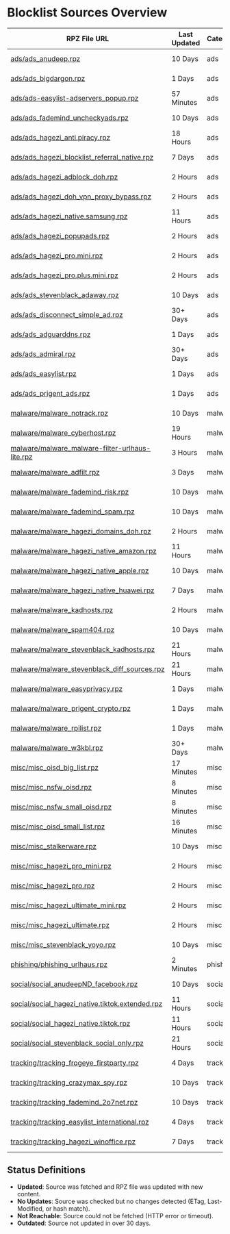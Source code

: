 # Blocklist Sources Overview

| RPZ File URL | Last Updated | Category | Entries | Size | Status | Source URL | License |
|--------------|--------------|----------|---------|------|--------|------------|---------|
| [ads/ads_anudeep.rpz](https://raw.githubusercontent.com/twitOne/RPZ-Blocklists/main/ads/ads_anudeep.rpz) | 10 Days | ads | 42348 | 2.7 MB | No Updates | [AnudeepND](https://raw.githubusercontent.com/anudeepND/blacklist/master/adservers.txt) | MIT (https://github.com/anudeepND/blacklist/blob/master/LICENSE) |
| [ads/ads_bigdargon.rpz](https://raw.githubusercontent.com/twitOne/RPZ-Blocklists/main/ads/ads_bigdargon.rpz) | 1 Days | ads | 37668 | 1.0 MB | No Updates | [BigDargon](https://raw.githubusercontent.com/bigdargon/hostsVN/master/hosts) | MIT (https://github.com/bigdargon/hostsVN/blob/master/LICENSE) |
| [ads/ads-easylist-adservers_popup.rpz](https://raw.githubusercontent.com/twitOne/RPZ-Blocklists/main/ads/ads-easylist-adservers_popup.rpz) | 57 Minutes | ads | 6326 | 155.0 KB | No Updates | [easylist](https://raw.githubusercontent.com/easylist/easylist/master/easylist/easylist_adservers_popup.txt) | GPLv3 (https://easylist.to/pages/licence.html) |
| [ads/ads_fademind_uncheckyads.rpz](https://raw.githubusercontent.com/twitOne/RPZ-Blocklists/main/ads/ads_fademind_uncheckyads.rpz) | 10 Days | ads | 9 | 1.2 KB | No Updates | [FadeMind](https://raw.githubusercontent.com/FadeMind/hosts.extras/master/UncheckyAds/hosts) | MIT (https://github.com/FadeMind/hosts.extras/blob/master/LICENSE) |
| [ads/ads_hagezi_anti.piracy.rpz](https://raw.githubusercontent.com/twitOne/RPZ-Blocklists/main/ads/ads_hagezi_anti.piracy.rpz) | 18 Hours | ads | 20192 | 481.2 KB | No Updates | [Hagezi DNS Blocklists](https://raw.githubusercontent.com/hagezi/dns-blocklists/main/adblock/anti.piracy.txt) | GPLv3 (https://github.com/hagezi/dns-blocklists/blob/main/LICENSE) |
| [ads/ads_hagezi_blocklist_referral_native.rpz](https://raw.githubusercontent.com/twitOne/RPZ-Blocklists/main/ads/ads_hagezi_blocklist_referral_native.rpz) | 7 Days | ads | 1764 | 97.9 KB | No Updates | [Hagezi DNS Blocklists](https://raw.githubusercontent.com/hagezi/dns-blocklists/main/adblock/blocklist-referral-native.txt) | GPLv3 (https://github.com/hagezi/dns-blocklists/blob/main/LICENSE) |
| [ads/ads_hagezi_adblock_doh.rpz](https://raw.githubusercontent.com/twitOne/RPZ-Blocklists/main/ads/ads_hagezi_adblock_doh.rpz) | 2 Hours | ads | 2872 | 75.7 KB | No Updates | [Hagezi DNS Blocklists](https://raw.githubusercontent.com/hagezi/dns-blocklists/main/adblock/doh.txt) | GPLv3 (https://github.com/hagezi/dns-blocklists/blob/main/LICENSE) |
| [ads/ads_hagezi_doh_vpn_proxy_bypass.rpz](https://raw.githubusercontent.com/twitOne/RPZ-Blocklists/main/ads/ads_hagezi_doh_vpn_proxy_bypass.rpz) | 2 Hours | ads | 10232 | 302.0 KB | No Updates | [Hagezi DNS Blocklists](https://raw.githubusercontent.com/hagezi/dns-blocklists/main/adblock/doh-vpn-proxy-bypass.txt) | GPLv3 (https://github.com/hagezi/dns-blocklists/blob/main/LICENSE) |
| [ads/ads_hagezi_native.samsung.rpz](https://raw.githubusercontent.com/twitOne/RPZ-Blocklists/main/ads/ads_hagezi_native.samsung.rpz) | 11 Hours | ads | 390 | 15.4 KB | No Updates | [Hagezi DNS Blocklists](https://raw.githubusercontent.com/hagezi/dns-blocklists/main/adblock/native.samsung.txt) | GPLv3 (https://github.com/hagezi/dns-blocklists/blob/main/LICENSE) |
| [ads/ads_hagezi_popupads.rpz](https://raw.githubusercontent.com/twitOne/RPZ-Blocklists/main/ads/ads_hagezi_popupads.rpz) | 2 Hours | ads | 206438 | 5.2 MB | No Updates | [Hagezi DNS Blocklists](https://raw.githubusercontent.com/hagezi/dns-blocklists/main/adblock/popupads.txt) | GPLv3 (https://github.com/hagezi/dns-blocklists/blob/main/LICENSE) |
| [ads/ads_hagezi_pro.mini.rpz](https://raw.githubusercontent.com/twitOne/RPZ-Blocklists/main/ads/ads_hagezi_pro.mini.rpz) | 2 Hours | ads | 184758 | 4.8 MB | No Updates | [Hagezi DNS Blocklists](https://raw.githubusercontent.com/hagezi/dns-blocklists/main/adblock/pro.mini.txt) | GPLv3 (https://github.com/hagezi/dns-blocklists/blob/main/LICENSE) |
| [ads/ads_hagezi_pro.plus.mini.rpz](https://raw.githubusercontent.com/twitOne/RPZ-Blocklists/main/ads/ads_hagezi_pro.plus.mini.rpz) | 2 Hours | ads | 213094 | 5.6 MB | No Updates | [Hagezi DNS Blocklists](https://raw.githubusercontent.com/hagezi/dns-blocklists/main/adblock/pro.plus.mini.txt) | GPLv3 (https://github.com/hagezi/dns-blocklists/blob/main/LICENSE) |
| [ads/ads_stevenblack_adaway.rpz](https://raw.githubusercontent.com/twitOne/RPZ-Blocklists/main/ads/ads_stevenblack_adaway.rpz) | 10 Days | ads | 7333 | 480.9 KB | No Updates | [StevenBlack](https://raw.githubusercontent.com/StevenBlack/hosts/master/data/adaway.org/hosts) | MIT (https://github.com/StevenBlack/hosts/blob/master/LICENSE) |
| [ads/ads_disconnect_simple_ad.rpz](https://raw.githubusercontent.com/twitOne/RPZ-Blocklists/main/ads/ads_disconnect_simple_ad.rpz) | 30+ Days | ads | 2701 | 133.2 KB | Outdated | [Disconnect](https://s3.amazonaws.com/lists.disconnect.me/simple_ad.txt) | GPLv3 (https://github.com/disconnectme/disconnect/blob/master/LICENSE) |
| [ads/ads_adguarddns.rpz](https://raw.githubusercontent.com/twitOne/RPZ-Blocklists/main/ads/ads_adguarddns.rpz) | 1 Days | ads | 226828 | 6.3 MB | No Updates | [AdGuard DNS Filter](https://v.firebog.net/hosts/AdguardDNS.txt) | GPLv3 (https://github.com/AdguardTeam/AdGuardSDNSFilter/blob/master/LICENSE) |
| [ads/ads_admiral.rpz](https://raw.githubusercontent.com/twitOne/RPZ-Blocklists/main/ads/ads_admiral.rpz) | 30+ Days | ads | 1747 | 90.5 KB | Outdated | [LanikSJ](https://v.firebog.net/hosts/Admiral.txt) | MIT (https://github.com/LanikSJ/ubo-filters/blob/main/LICENSE) |
| [ads/ads_easylist.rpz](https://raw.githubusercontent.com/twitOne/RPZ-Blocklists/main/ads/ads_easylist.rpz) | 1 Days | ads | 63446 | 1.6 MB | No Updates | [EasyList](https://v.firebog.net/hosts/Easylist.txt) | GPLv3 (https://easylist.to/pages/licence.html), CC BY-SA (https://creativecommons.org/licenses/by-sa/3.0/) |
| [ads/ads_prigent_ads.rpz](https://raw.githubusercontent.com/twitOne/RPZ-Blocklists/main/ads/ads_prigent_ads.rpz) | 1 Days | ads | 8540 | 213.3 KB | No Updates | [Fabrice Prigent via Firebog](https://v.firebog.net/hosts/Prigent-Ads.txt) | [CC BY-SA (assumed)](https://dsi.ut-capitole.fr/blacklists/) |
| [malware/malware_notrack.rpz](https://raw.githubusercontent.com/twitOne/RPZ-Blocklists/main/malware/malware_notrack.rpz) | 10 Days | malware | 154 | 8.2 KB | No Updates | [Quidsup](https://gitlab.com/quidsup/notrack-blocklists/raw/master/notrack-malware.txt) | GPLv3 (https://gitlab.com/quidsup/notrack-blocklists/-/blob/master/LICENSE) |
| [malware/malware_cyberhost.rpz](https://raw.githubusercontent.com/twitOne/RPZ-Blocklists/main/malware/malware_cyberhost.rpz) | 19 Hours | malware | 32006 | 927.9 KB | No Updates | [Cyberhost UK](https://lists.cyberhost.uk/malware.txt) | CC BY-SA 4.0 (https://creativecommons.org/licenses/by-sa/4.0/) |
| [malware/malware_malware-filter-urlhaus-lite.rpz](https://raw.githubusercontent.com/twitOne/RPZ-Blocklists/main/malware/malware_malware-filter-urlhaus-lite.rpz) | 3 Hours | malware | 1182 | 34.5 KB | No Updates | [malware-filter](https://malware-filter.gitlab.io/malware-filter/urlhaus-filter-hosts-online.txt) | MIT (https://gitlab.com/malware-filter/urlhaus-filter/-/blob/main/LICENSE) |
| [malware/malware_adfilt.rpz](https://raw.githubusercontent.com/twitOne/RPZ-Blocklists/main/malware/malware_adfilt.rpz) | 3 Days | malware | 61706 | 1.7 MB | No Updates | [DandelionSprout](https://raw.githubusercontent.com/DandelionSprout/adfilt/master/Alternate%20versions%20Anti-Malware%20List/AntiMalwareHosts.txt) | Dandelicence (https://github.com/DandelionSprout/Dandelicence) |
| [malware/malware_fademind_risk.rpz](https://raw.githubusercontent.com/twitOne/RPZ-Blocklists/main/malware/malware_fademind_risk.rpz) | 10 Days | malware | 2189 | 118.5 KB | No Updates | [FadeMind](https://raw.githubusercontent.com/FadeMind/hosts.extras/master/add.Risk/hosts) | MIT (https://github.com/FadeMind/hosts.extras/blob/master/LICENSE) |
| [malware/malware_fademind_spam.rpz](https://raw.githubusercontent.com/twitOne/RPZ-Blocklists/main/malware/malware_fademind_spam.rpz) | 10 Days | malware | 57 | 4.0 KB | No Updates | [FadeMind](https://raw.githubusercontent.com/FadeMind/hosts.extras/master/add.Spam/hosts) | MIT (https://github.com/FadeMind/hosts.extras/blob/master/LICENSE) |
| [malware/malware_hagezi_domains_doh.rpz](https://raw.githubusercontent.com/twitOne/RPZ-Blocklists/main/malware/malware_hagezi_domains_doh.rpz) | 2 Hours | malware | 3194 | 85.2 KB | No Updates | [Hagezi DNS Blocklists](https://raw.githubusercontent.com/hagezi/dns-blocklists/main/domains/doh.txt) | GPLv3 (https://github.com/hagezi/dns-blocklists/blob/main/LICENSE) |
| [malware/malware_hagezi_native_amazon.rpz](https://raw.githubusercontent.com/twitOne/RPZ-Blocklists/main/malware/malware_hagezi_native_amazon.rpz) | 11 Hours | malware | 1194 | 52.7 KB | No Updates | [Hagezi DNS Blocklists](https://raw.githubusercontent.com/hagezi/dns-blocklists/main/domains/native.amazon.txt) | GPLv3 (https://github.com/hagezi/dns-blocklists/blob/main/LICENSE) |
| [malware/malware_hagezi_native_apple.rpz](https://raw.githubusercontent.com/twitOne/RPZ-Blocklists/main/malware/malware_hagezi_native_apple.rpz) | 10 Days | malware | 290 | 23.7 KB | No Updates | [Hagezi DNS Blocklists](https://raw.githubusercontent.com/hagezi/dns-blocklists/main/domains/native.apple.txt) | GPLv3 (https://github.com/hagezi/dns-blocklists/blob/main/LICENSE) |
| [malware/malware_hagezi_native_huawei.rpz](https://raw.githubusercontent.com/twitOne/RPZ-Blocklists/main/malware/malware_hagezi_native_huawei.rpz) | 7 Days | malware | 151 | 15.0 KB | No Updates | [Hagezi DNS Blocklists](https://raw.githubusercontent.com/hagezi/dns-blocklists/main/domains/native.huawei.txt) | GPLv3 (https://github.com/hagezi/dns-blocklists/blob/main/LICENSE) |
| [malware/malware_kadhosts.rpz](https://raw.githubusercontent.com/twitOne/RPZ-Blocklists/main/malware/malware_kadhosts.rpz) | 2 Hours | malware | 430740 | 12.7 MB | No Updates | [PolishFiltersTeam](https://raw.githubusercontent.com/PolishFiltersTeam/KADhosts/master/KADhosts.txt) | GPLv3 (https://github.com/PolishFiltersTeam/KADhosts/blob/master/LICENSE) |
| [malware/malware_spam404.rpz](https://raw.githubusercontent.com/twitOne/RPZ-Blocklists/main/malware/malware_spam404.rpz) | 10 Days | malware | 8141 | 430.1 KB | No Updates | [Spam404](https://raw.githubusercontent.com/Spam404/lists/master/main-blacklist.txt) | CC BY 3.0 (https://github.com/Spam404/lists/blob/master/LICENSE) |
| [malware/malware_stevenblack_kadhosts.rpz](https://raw.githubusercontent.com/twitOne/RPZ-Blocklists/main/malware/malware_stevenblack_kadhosts.rpz) | 21 Hours | malware | 428720 | 12.6 MB | No Updates | [StevenBlack](https://raw.githubusercontent.com/StevenBlack/hosts/master/data/KADhosts/hosts) | MIT (https://github.com/StevenBlack/hosts/blob/master/LICENSE) |
| [malware/malware_stevenblack_diff_sources.rpz](https://raw.githubusercontent.com/twitOne/RPZ-Blocklists/main/malware/malware_stevenblack_diff_sources.rpz) | 21 Hours | malware | 506044 | 14.9 MB | No Updates | [StevenBlack](https://raw.githubusercontent.com/StevenBlack/hosts/master/hosts) | MIT (https://github.com/StevenBlack/hosts/blob/master/LICENSE) |
| [malware/malware_easyprivacy.rpz](https://raw.githubusercontent.com/twitOne/RPZ-Blocklists/main/malware/malware_easyprivacy.rpz) | 1 Days | malware | 83726 | 2.5 MB | No Updates | [EasyList](https://v.firebog.net/hosts/Easyprivacy.txt) | GPLv3 (https://easylist.to/pages/licence.html), CC BY-SA (https://creativecommons.org/licenses/by-sa/3.0/) |
| [malware/malware_prigent_crypto.rpz](https://raw.githubusercontent.com/twitOne/RPZ-Blocklists/main/malware/malware_prigent_crypto.rpz) | 1 Days | malware | 32582 | 892.2 KB | No Updates | [Fabrice Prigent via Firebog](https://v.firebog.net/hosts/Prigent-Crypto.txt) | [CC BY-SA (assumed)](https://dsi.ut-capitole.fr/blacklists/) |
| [malware/malware_rpilist.rpz](https://raw.githubusercontent.com/twitOne/RPZ-Blocklists/main/malware/malware_rpilist.rpz) | 1 Days | malware | 1128662 | 37.5 MB | No Updates | [RPiList](https://v.firebog.net/hosts/RPiList-Malware.txt) | CC BY-NC 4.0 (https://github.com/RPiList/specials/blob/master/LICENSE.md) |
| [malware/malware_w3kbl.rpz](https://raw.githubusercontent.com/twitOne/RPZ-Blocklists/main/malware/malware_w3kbl.rpz) | 30+ Days | malware | 350 | 21.6 KB | Outdated | [WaLLy3K](https://v.firebog.net/hosts/static/w3kbl.txt) | MIT (https://github.com/WaLLy3K/wally3k.github.io/blob/master/LICENSE) |
| [misc/misc_oisd_big_list.rpz](https://raw.githubusercontent.com/twitOne/RPZ-Blocklists/main/misc/misc_oisd_big_list.rpz) | 17 Minutes | misc | 405282 | 11.0 MB | Updated | [OISD](https://big.oisd.nl/) | GPLv3 (https://github.com/sjhgvr/oisd/blob/main/LICENSE) |
| [misc/misc_nsfw_oisd.rpz](https://raw.githubusercontent.com/twitOne/RPZ-Blocklists/main/misc/misc_nsfw_oisd.rpz) | 8 Minutes | misc | 840164 | 22.5 MB | Updated | [OISD](https://nsfw.oisd.nl) | GPLv3 (https://github.com/sjhgvr/oisd/blob/main/LICENSE) |
| [misc/misc_nsfw_small_oisd.rpz](https://raw.githubusercontent.com/twitOne/RPZ-Blocklists/main/misc/misc_nsfw_small_oisd.rpz) | 8 Minutes | misc | 41702 | 964.1 KB | Updated | [OISD](https://nsfw-small.oisd.nl) | GPLv3 (https://github.com/sjhgvr/oisd/blob/main/LICENSE) |
| [misc/misc_oisd_small_list.rpz](https://raw.githubusercontent.com/twitOne/RPZ-Blocklists/main/misc/misc_oisd_small_list.rpz) | 16 Minutes | misc | 85504 | 2.2 MB | Updated | [OISD](https://small.oisd.nl) | GPLv3 (https://github.com/sjhgvr/oisd/blob/main/LICENSE) |
| [misc/misc_stalkerware.rpz](https://raw.githubusercontent.com/twitOne/RPZ-Blocklists/main/misc/misc_stalkerware.rpz) | 10 Days | misc | 917 | 54.7 KB | No Updates | [AssoEchap](https://raw.githubusercontent.com/AssoEchap/stalkerware-indicators/master/generated/hosts) | CC BY (https://github.com/AssoEchap/stalkerware-indicators?tab=readme-ov-file#license) |
| [misc/misc_hagezi_pro_mini.rpz](https://raw.githubusercontent.com/twitOne/RPZ-Blocklists/main/misc/misc_hagezi_pro_mini.rpz) | 2 Hours | misc | 184758 | 4.8 MB | No Updates | [Hagezi DNS Blocklists](https://raw.githubusercontent.com/hagezi/dns-blocklists/heads/main/rpz/pro.mini.txt) | GPLv3 (https://github.com/hagezi/dns-blocklists/blob/main/LICENSE) |
| [misc/misc_hagezi_pro.rpz](https://raw.githubusercontent.com/twitOne/RPZ-Blocklists/main/misc/misc_hagezi_pro.rpz) | 2 Hours | misc | 370788 | 9.8 MB | No Updates | [Hagezi DNS Blocklists](https://raw.githubusercontent.com/hagezi/dns-blocklists/main/rpz/pro.txt) | GPLv3 (https://github.com/hagezi/dns-blocklists/blob/main/LICENSE) |
| [misc/misc_hagezi_ultimate_mini.rpz](https://raw.githubusercontent.com/twitOne/RPZ-Blocklists/main/misc/misc_hagezi_ultimate_mini.rpz) | 2 Hours | misc | 247764 | 6.4 MB | No Updates | [Hagezi DNS Blocklists](https://raw.githubusercontent.com/hagezi/dns-blocklists/main/rpz/ultimate.mini.txt) | GPLv3 (https://github.com/hagezi/dns-blocklists/blob/main/LICENSE) |
| [misc/misc_hagezi_ultimate.rpz](https://raw.githubusercontent.com/twitOne/RPZ-Blocklists/main/misc/misc_hagezi_ultimate.rpz) | 2 Hours | misc | 746958 | 20.2 MB | No Updates | [Hagezi DNS Blocklists](https://raw.githubusercontent.com/hagezi/dns-blocklists/main/rpz/ultimate.txt) | GPLv3 (https://github.com/hagezi/dns-blocklists/blob/main/LICENSE) |
| [misc/misc_stevenblack_yoyo.rpz](https://raw.githubusercontent.com/twitOne/RPZ-Blocklists/main/misc/misc_stevenblack_yoyo.rpz) | 10 Days | misc | 3437 | 172.9 KB | No Updates | [StevenBlack](https://raw.githubusercontent.com/StevenBlack/hosts/master/data/yoyo.org/hosts) | MIT (https://github.com/StevenBlack/hosts/blob/master/LICENSE) |
| [phishing/phishing_urlhaus.rpz](https://raw.githubusercontent.com/twitOne/RPZ-Blocklists/main/phishing/phishing_urlhaus.rpz) | 2 Minutes | phishing | 996 | 27.2 KB | Updated | [URLhaus by abuse.ch](https://urlhaus.abuse.ch/downloads/hostfile/) | None specified |
| [social/social_anudeepND_facebook.rpz](https://raw.githubusercontent.com/twitOne/RPZ-Blocklists/main/social/social_anudeepND_facebook.rpz) | 10 Days | social | 3995 | 321.8 KB | No Updates | [AnudeepND](https://raw.githubusercontent.com/anudeepND/blacklist/master/facebook.txt) | MIT (https://github.com/anudeepND/blacklist/blob/master/LICENSE) |
| [social/social_hagezi_native.tiktok.extended.rpz](https://raw.githubusercontent.com/twitOne/RPZ-Blocklists/main/social/social_hagezi_native.tiktok.extended.rpz) | 11 Hours | social | 842 | 31.6 KB | No Updates | [Hagezi DNS Blocklists](https://raw.githubusercontent.com/hagezi/dns-blocklists/main/adblock/native.tiktok.extended.txt) | GPLv3 (https://github.com/hagezi/dns-blocklists/blob/main/LICENSE) |
| [social/social_hagezi_native.tiktok.rpz](https://raw.githubusercontent.com/twitOne/RPZ-Blocklists/main/social/social_hagezi_native.tiktok.rpz) | 11 Hours | social | 642 | 23.5 KB | No Updates | [Hagezi DNS Blocklists](https://raw.githubusercontent.com/hagezi/dns-blocklists/main/adblock/native.tiktok.txt) | GPLv3 (https://github.com/hagezi/dns-blocklists/blob/main/LICENSE) |
| [social/social_stevenblack_social_only.rpz](https://raw.githubusercontent.com/twitOne/RPZ-Blocklists/main/social/social_stevenblack_social_only.rpz) | 21 Hours | social | 6484 | 226.8 KB | No Updates | [StevenBlack](https://raw.githubusercontent.com/StevenBlack/hosts/master/alternates/social-only/hosts) | MIT (https://github.com/StevenBlack/hosts/blob/master/LICENSE) |
| [tracking/tracking_frogeye_firstparty.rpz](https://raw.githubusercontent.com/twitOne/RPZ-Blocklists/main/tracking/tracking_frogeye_firstparty.rpz) | 4 Days | tracking | 66824 | 2.1 MB | No Updates | [Frogeye](https://hostfiles.frogeye.fr/firstparty-trackers-hosts.txt) | MIT (https://git.frogeye.fr/geoffrey/eulaurarien/src/branch/master/LICENSE) |
| [tracking/tracking_crazymax_spy.rpz](https://raw.githubusercontent.com/twitOne/RPZ-Blocklists/main/tracking/tracking_crazymax_spy.rpz) | 10 Days | tracking | 347 | 25.3 KB | No Updates | [CrazyMax](https://raw.githubusercontent.com/crazy-max/WindowsSpyBlocker/master/data/hosts/spy.txt) | MIT (https://github.com/crazy-max/WindowsSpyBlocker/blob/master/LICENSE) |
| [tracking/tracking_fademind_2o7net.rpz](https://raw.githubusercontent.com/twitOne/RPZ-Blocklists/main/tracking/tracking_fademind_2o7net.rpz) | 10 Days | tracking | 2030 | 133.8 KB | No Updates | [FadeMind](https://raw.githubusercontent.com/FadeMind/hosts.extras/master/add.2o7Net/hosts) | MIT (https://github.com/FadeMind/hosts.extras/blob/master/LICENSE) |
| [tracking/tracking_easylist_international.rpz](https://raw.githubusercontent.com/twitOne/RPZ-Blocklists/main/tracking/tracking_easylist_international.rpz) | 4 Days | tracking | 1888 | 42.2 KB | No Updates | [EasyList](https://raw.githubusercontent.com/easylist/easylist/master/easyprivacy/easyprivacy_trackingservers_international.txt) | GPLv3 (https://easylist.to/pages/licence.html), CC BY-SA (https://creativecommons.org/licenses/by-sa/3.0/) |
| [tracking/tracking_hagezi_winoffice.rpz](https://raw.githubusercontent.com/twitOne/RPZ-Blocklists/main/tracking/tracking_hagezi_winoffice.rpz) | 7 Days | tracking | 820 | 33.6 KB | No Updates | [Hagezi DNS Blocklists](https://raw.githubusercontent.com/hagezi/dns-blocklists/main/rpz/native.winoffice.txt) | GPLv3 (https://github.com/hagezi/dns-blocklists/blob/main/LICENSE) |

## Status Definitions
- **Updated**: Source was fetched and RPZ file was updated with new content.
- **No Updates**: Source was checked but no changes detected (ETag, Last-Modified, or hash match).
- **Not Reachable**: Source could not be fetched (HTTP error or timeout).
- **Outdated**: Source not updated in over 30 days.

